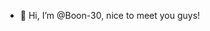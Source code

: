 - 👋 Hi, I’m @Boon-30, nice to meet you guys!


<!---
Another-A-Boo/Another-A-Boo is a ✨ special ✨ repository because its `README.md` (this file) appears on your GitHub profile.
You can click the Preview link to take a look at your changes.
--->
